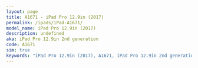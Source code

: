 ```yaml
---
layout: page
title: A1671 - iPad Pro 12.9in (2017)
permalink: /ipads/iPad-A1671/
model_name: iPad Pro 12.9in (2017)
description: undefined
aka: iPad Pro 12.9in 2nd generation
code: A1671
sim: true
keywords: "iPad Pro 12.9in (2017), A1671, iPad Pro 12.9in 2nd generation"
---
```

